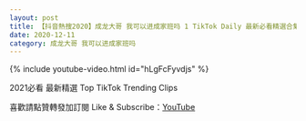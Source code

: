 ```yaml
---
layout: post
title: 【抖音熱搜2020】成龙大哥 我可以进成家班吗 1 TikTok Daily 最新必看精選合集2020 12 11
date: 2020-12-11
category: 成龙大哥 我可以进成家班吗
---
```


{% include youtube-video.html id="hLgFcFyvdjs" %}

2021必看 最新精選 Top TikTok Trending Clips

喜歡請點贊轉發加訂閱 Like & Subscribe：[YouTube](https://www.youtube.com/channel/UCAoR7VcanIPd04uEq_GIylA/videos)


